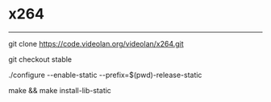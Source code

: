 # x264

---

git clone https://code.videolan.org/videolan/x264.git

git checkout stable

./configure --enable-static --prefix=$(pwd)-release-static

make && make install-lib-static
